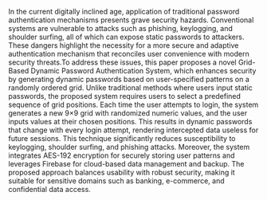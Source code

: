 In the current digitally inclined age, application of traditional password authentication mechanisms presents grave security hazards. Conventional systems are vulnerable to attacks such as phishing, keylogging, and shoulder surfing, all of which can expose static passwords to attackers. These dangers highlight the necessity for a more secure and adaptive authentication mechanism that reconciles user convenience with modern security threats.To address these issues, this paper proposes a novel Grid-Based Dynamic Password Authentication System, which enhances security by generating dynamic passwords based on user-specified patterns on a randomly ordered grid. Unlike traditional methods where users input static passwords, the proposed system requires users to select a predefined sequence of grid positions. Each time the user attempts to login, the system generates a new 9×9 grid with randomized numeric values, and the user inputs values at their chosen positions. This results in dynamic passwords that change with every login attempt, rendering intercepted data useless for future sessions.
This technique significantly reduces susceptibility to keylogging, shoulder surfing, and phishing attacks. Moreover, the system integrates AES-192 encryption for securely storing user patterns and leverages Firebase for cloud-based data management and backup. The proposed approach balances usability with robust security, making it suitable for sensitive domains such as banking, e-commerce, and confidential data access.
